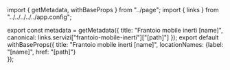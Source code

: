 import { getMetadata, withBaseProps } from "../page";
import { links } from "../../../../../app.config";

export const metadata = getMetadata({ 
    title: "Frantoio mobile inerti [name]", 
    canonical: links.servizi["frantoio-mobile-inerti"]["[path]"] 
});
export default withBaseProps({ 
    title: "Frantoio mobile inerti [name]", 
    locationNames: {label: "[name]", href: "[path]"}  
});
